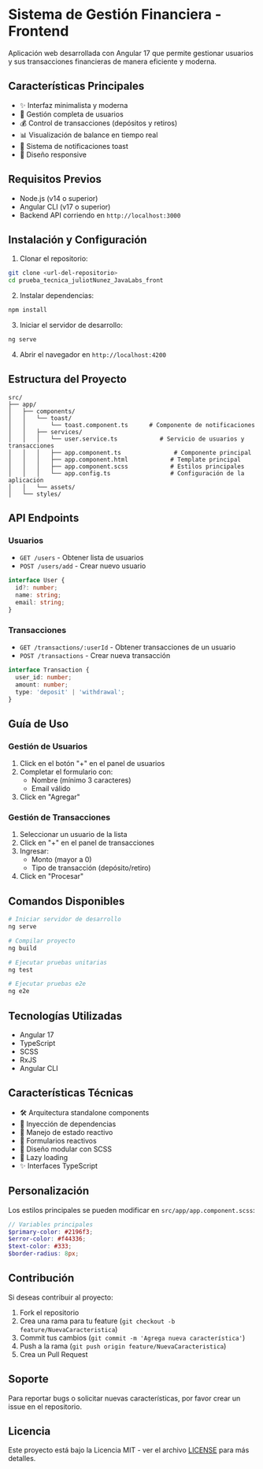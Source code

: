 # Sistema de Gestión Financiera - Frontend

Aplicación web desarrollada con Angular 17 que permite gestionar usuarios y sus transacciones financieras de manera eficiente y moderna.

## Características Principales

- ✨ Interfaz minimalista y moderna
- 👥 Gestión completa de usuarios
- 💰 Control de transacciones (depósitos y retiros)
- 📊 Visualización de balance en tiempo real
- 🔔 Sistema de notificaciones toast
- 📱 Diseño responsive

## Requisitos Previos

- Node.js (v14 o superior)
- Angular CLI (v17 o superior)
- Backend API corriendo en `http://localhost:3000`

## Instalación y Configuración

1. Clonar el repositorio:
```bash
git clone <url-del-repositorio>
cd prueba_tecnica_juliotNunez_JavaLabs_front
```

2. Instalar dependencias:
```bash
npm install
```

3. Iniciar el servidor de desarrollo:
```bash
ng serve
```

4. Abrir el navegador en `http://localhost:4200`

## Estructura del Proyecto

```
src/
├── app/
│   ├── components/
│   │   └── toast/
│   │       └── toast.component.ts      # Componente de notificaciones
│   │   ├── services/
│   │   │   └── user.service.ts            # Servicio de usuarios y transacciones
│   │   │   ├── app.component.ts               # Componente principal
│   │   │   ├── app.component.html            # Template principal
│   │   │   ├── app.component.scss            # Estilos principales
│   │   │   └── app.config.ts                 # Configuración de la aplicación
│   │   └── assets/
│   └── styles/
```

## API Endpoints

### Usuarios
- `GET /users` - Obtener lista de usuarios
- `POST /users/add` - Crear nuevo usuario
```typescript
interface User {
  id?: number;
  name: string;
  email: string;
}
```

### Transacciones
- `GET /transactions/:userId` - Obtener transacciones de un usuario
- `POST /transactions` - Crear nueva transacción
```typescript
interface Transaction {
  user_id: number;
  amount: number;
  type: 'deposit' | 'withdrawal';
}
```

## Guía de Uso

### Gestión de Usuarios
1. Click en el botón "+" en el panel de usuarios
2. Completar el formulario con:
   - Nombre (mínimo 3 caracteres)
   - Email válido
3. Click en "Agregar"

### Gestión de Transacciones
1. Seleccionar un usuario de la lista
2. Click en "+" en el panel de transacciones
3. Ingresar:
   - Monto (mayor a 0)
   - Tipo de transacción (depósito/retiro)
4. Click en "Procesar"

## Comandos Disponibles

```bash
# Iniciar servidor de desarrollo
ng serve

# Compilar proyecto
ng build

# Ejecutar pruebas unitarias
ng test

# Ejecutar pruebas e2e
ng e2e
```

## Tecnologías Utilizadas

- Angular 17
- TypeScript
- SCSS
- RxJS
- Angular CLI

## Características Técnicas

- 🛠 Arquitectura standalone components
- 💉 Inyección de dependencias
- 🔄 Manejo de estado reactivo
- 📝 Formularios reactivos
- 🎨 Diseño modular con SCSS
- 🚀 Lazy loading
- ✨ Interfaces TypeScript

## Personalización

Los estilos principales se pueden modificar en `src/app/app.component.scss`:

```scss
// Variables principales
$primary-color: #2196f3;
$error-color: #f44336;
$text-color: #333;
$border-radius: 8px;
```

## Contribución

Si deseas contribuir al proyecto:

1. Fork el repositorio
2. Crea una rama para tu feature (`git checkout -b feature/NuevaCaracteristica`)
3. Commit tus cambios (`git commit -m 'Agrega nueva característica'`)
4. Push a la rama (`git push origin feature/NuevaCaracteristica`)
5. Crea un Pull Request

## Soporte

Para reportar bugs o solicitar nuevas características, por favor crear un issue en el repositorio.

## Licencia

Este proyecto está bajo la Licencia MIT - ver el archivo [LICENSE](LICENSE) para más detalles.
